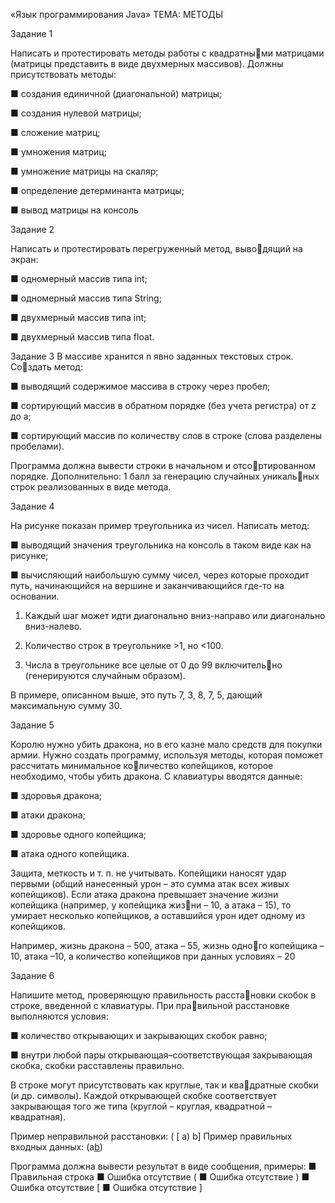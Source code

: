 «Язык программирования Java»
ТЕМА: МЕТОДЫ


Задание 1 

Написать и протестировать методы работы с квадратными матрицами (матрицы представить в виде двухмерных 
массивов).
Должны присутствовать методы:

■ создания единичной (диагональной) матрицы;

■ создания нулевой матрицы;

■ сложение матриц;

■ умножения матриц;

■ умножение матрицы на скаляр;

■ определение детерминанта матрицы;

■ вывод матрицы на консоль



Задание 2

Написать и протестировать перегруженный метод, выводящий на экран:

■ одномерный массив типа int;

■ одномерный массив типа String;

■ двухмерный массив типа int;

■ двухмерный массив типа float.


Задание 3
В массиве хранится n явно заданных текстовых строк. Создать метод:

■ выводящий содержимое массива в строку через пробел;

■ сортирующий массив в обратном порядке (без учета 
регистра) от z до a;

■ сортирующий массив по количеству слов в строке (слова 
разделены пробелами).

Программа должна вывести строки в начальном и отсортированном порядке.
Дополнительно: 1 балл за генерацию случайных уникальных строк реализованных в виде метода.


Задание 4

На рисунке показан пример треугольника из чисел. 
Написать метод: 

■ выводящий значения треугольника на консоль в таком 
виде как на рисунке;

■ вычисляющий наибольшую сумму чисел, через 
которые проходит путь, начинающийся на вершине и 
заканчивающийся где-то на основании.

1. Каждый шаг может идти диагонально вниз-направо 
или диагонально вниз-налево.

3. Количество строк в треугольнике >1, но <100.
   
4. Числа в треугольнике все целые от 0 до 99 включительно (генерируются случайным образом).
   
В примере, описанном выше, это путь 7, 3, 8, 7, 5, дающий 
максимальную сумму 30.

Задание 5

Королю нужно убить дракона, но в его казне мало средств 
для покупки армии. Нужно создать программу, используя 
методы, которая поможет рассчитать минимальное количество копейщиков, которое необходимо, чтобы убить 
дракона. 
C клавиатуры вводятся данные:

■ здоровья дракона;

■ атаки дракона;

■ здоровье одного копейщика;

■ атака одного копейщика.

Защита, меткость и т. п. не учитывать. Копейщики наносят 
удар первыми (общий нанесенный урон – это сумма атак 
всех живых копейщиков). Если атака дракона превышает 
значение жизни копейщика (например, у копейщика жизни – 10, а атака – 15), то умирает несколько копейщиков, а 
оставшийся урон идет одному из копейщиков.

Например, жизнь дракона – 500, атака – 55, жизнь одного копейщика – 10, атака –10, а количество копейщиков при 
данных условиях – 20


Задание 6

Напишите метод, проверяющую правильность расстановки скобок в строке, введенной с клавиатуры. 
При правильной расстановке выполняются условия:

■ количество открывающих и закрывающих скобок равно;

■ внутри любой пары открывающая–соответствующая 
закрывающая скобка, скобки расставлены правильно.

В строке могут присутствовать как круглые, так и квадратные скобки (и др. символы). Каждой открывающей 
скобке соответствует закрывающая того же типа (круглой – 
круглая, квадратной – квадратная). 

Пример неправильной расстановки: ( [ a) b]
Пример правильных входных данных: (a[b](f[(g)(g)]))

Программа должна вывести результат в виде сообщения, 
примеры:
■ Правильная строка
■ Ошибка отсутствие (
■ Ошибка отсутствие )
■ Ошибка отсутствие [
■ Ошибка отсутствие ]
